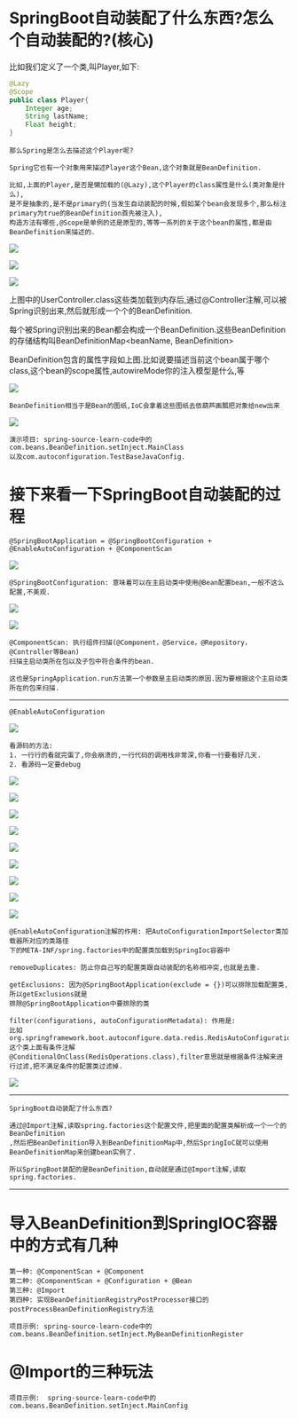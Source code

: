 # SpringBoot自动装配了什么东西?怎么个自动装配的?(核心)

比如我们定义了一个类,叫Player,如下:

```java
@Lazy
@Scope
public class Player{
    Integer age;
    String lastName;
    Float height;
}
```

    那么Spring是怎么去描述这个Player呢?

    Spring它也有一个对象用来描述Player这个Bean,这个对象就是BeanDefinition.

    比如,上面的Player,是否是懒加载的(@Lazy),这个Player的class属性是什么(类对象是什么),
    是不是抽象的,是不是primary的(当发生自动装配的时候,假如某个bean会发现多个,那么标注primary为true的BeanDefinition首先被注入),
    构造方法有哪些,@Scope是单例的还是原型的,等等一系列的关于这个bean的属性,都是由BeanDefinition来描述的.

![](../pics/BeanDefinition01.png)

![](../pics/BeanDefinition02.png)

![](../pics/BeanDefinition03.png)

上图中的UserController.class这些类加载到内存后,通过@Controller注解,可以被Spring识别出来,然后就形成一个个的BeanDefinition.

每个被Spring识别出来的Bean都会构成一个BeanDefinition.这些BeanDefinition的存储结构叫BeanDefinitionMap<beanName, BeanDefinition>

BeanDefinition包含的属性字段如上图.比如说要描述当前这个bean属于哪个class,这个bean的scope属性,autowireMode你的注入模型是什么,等

![](../pics/BeanDefinition04.png)

    BeanDefinition相当于是Bean的图纸,IoC会拿着这些图纸去依葫芦画瓢把对象给new出来

![](../pics/BeanDefinition要描述的属性.png)

    演示项目: spring-source-learn-code中的com.beans.BeanDefinition.setInject.MainClass
    以及com.autoconfiguration.TestBaseJavaConfig.

# 接下来看一下SpringBoot自动装配的过程

    @SpringBootApplication = @SpringBootConfiguration + @EnableAutoConfiguration + @ComponentScan

![](../pics/SpringBootApplication注解01.png)

    @SpringBootConfiguration: 意味着可以在主启动类中使用@Bean配置bean,一般不这么配置,不美观.

![](../pics/SpringBootApplication注解02.png)

![](../pics/SpringBootApplication注解03.png)

    @ComponentScan: 执行组件扫描(@Component，@Service，@Repository，@Controller等Bean)
    扫描主启动类所在包以及子包中符合条件的bean.
    
    这也是SpringApplication.run方法第一个参数是主启动类的原因.因为要根据这个主启动类所在的包来扫描.

---

    @EnableAutoConfiguration
    
![](../pics/SpringBootApplication注解04.png)
    
    看源码的方法: 
    1. 一行行的看就完蛋了,你会崩溃的,一行代码的调用栈非常深,你看一行要看好几天.
    2. 看源码一定要debug

![](../pics/SpringBootApplication注解之EnableAutoConfiguration05.png)
    
![](../pics/SpringBootApplication注解05.png)

![](../pics/SpringBootApplication注解06.png)

![](../pics/SpringBootApplication注解07.png)

![](../pics/SpringBootApplication注解09.png)

![](../pics/SpringBootApplication注解08.png)

![](../pics/SpringBootApplication注解之EnableAutoConfiguration.png)

![](../pics/SpringBootApplication注解之EnableAutoConfiguration02.png)

![](../pics/SpringBootApplication注解之EnableAutoConfiguration03.png)

    @EnableAutoConfiguration注解的作用: 把AutoConfigurationImportSelector类加载器所对应的类路径
    下的META-INF/spring.factories中的配置类加载到SpringIoc容器中

    removeDuplicates: 防止你自己写的配置类跟自动装配的名称相冲突,也就是去重.
    
    getExclusions: 因为@SpringBootApplication(exclude = {})可以排除加载配置类,所以getExclusions就是
    排除@SpringBootApplication中要排除的类
    
    filter(configurations, autoConfigurationMetadata): 作用是: 
    比如org.springframework.boot.autoconfigure.data.redis.RedisAutoConfiguration,这个类上面有条件注解
    @ConditionalOnClass(RedisOperations.class),filter意思就是根据条件注解来进行过滤,把不满足条件的配置类过滤掉.
    
![](../pics/SpringBootApplication注解之EnableAutoConfiguration04.png)

---    
    SpringBoot自动装配了什么东西?
    
    通过@Import注解,读取spring.factories这个配置文件,把里面的配置类解析成一个一个的BeanDefinition
    ,然后把BeanDefinition导入到BeanDefinitionMap中,然后SpringIoC就可以使用BeanDefinitionMap来创建bean实例了.
    
    所以SpringBoot装配的是BeanDefinition,自动就是通过@Import注解,读取spring.factories.
---

# 导入BeanDefinition到SpringIOC容器中的方式有几种

    第一种: @ComponentScan + @Component
    第二种: @ComponentScan + @Configuration + @Bean
    第三种: @Import
    第四种: 实现BeanDefinitionRegistryPostProcessor接口的postProcessBeanDefinitionRegistry方法
    
    项目示例: spring-source-learn-code中的com.beans.BeanDefinition.setInject.MyBeanDefinitionRegister

# @Import的三种玩法

    项目示例:  spring-source-learn-code中的com.beans.BeanDefinition.setInject.MainConfig    